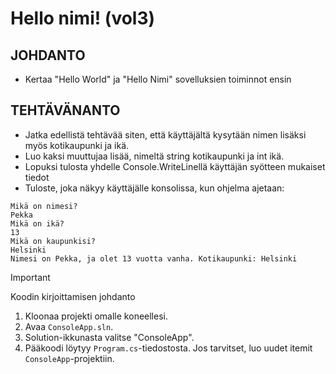 # Hello nimi! (vol3) 

## JOHDANTO
- Kertaa "Hello World" ja "Hello Nimi" sovelluksien toiminnot ensin
## TEHTÄVÄNANTO
- Jatka edellistä tehtävää siten, että käyttäjältä kysytään nimen lisäksi myös kotikaupunki ja ikä. 
- Luo kaksi muuttujaa lisää, nimeltä string kotikaupunki ja int ikä.
- Lopuksi tulosta yhdelle Console.WriteLinellä käyttäjän syötteen mukaiset tiedot
- Tuloste, joka näkyy käyttäjälle konsolissa, kun ohjelma ajetaan:

  
```
Mikä on nimesi?
Pekka
Mikä on ikä?
13
Mikä on kaupunkisi?
Helsinki
Nimesi on Pekka, ja olet 13 vuotta vanha. Kotikaupunki: Helsinki
```

> [!IMPORTANT]
> Koodin kirjoittamisen johdanto
1. Kloonaa projekti omalle koneellesi.
2. Avaa `ConsoleApp.sln`.
3. Solution-ikkunasta valitse "ConsoleApp".
4. Pääkoodi löytyy `Program.cs`-tiedostosta. Jos tarvitset, luo uudet itemit `ConsoleApp`-projektiin.
